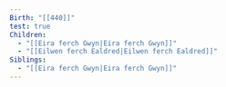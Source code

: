 ```yaml
---
Birth: "[[440]]"
test: true
Children:
  - "[[Eira ferch Gwyn|Eira ferch Gwyn]]"
  - "[[Eilwen ferch Ealdred|Eilwen ferch Ealdred]]"
Siblings:
  - "[[Eira ferch Gwyn|Eira ferch Gwyn]]"
---
```

<div style="width:100%; height:700px;" id="tree"></div>

<script>
  document.onreadystatechange = function () {
     if (document.readyState == "complete") {
     	  let family = new FamilyTree(document.getElementById("tree"), {
            nodeBinding: {
                field_0: "name"
            },
            nodes:  [{"id":0,"name":"Seren ferch Arianwen","gender":"female","fid":11},{"id":1,"name":"Maelona ferch Eilwen","gender":"female"},{"id":2,"name":"Madoc ap Gwilym","gender":"male","fid":4},{"id":3,"name":"Llywelyn ap Emrys","gender":"female","fid":7},{"id":4,"name":"Gwilym ap Cynric","gender":"male"},{"id":5,"name":"Gwenhwyfar ferch Eira","gender":"female","fid":7},{"id":6,"name":"Geraint ap Gwilym","gender":"male"},{"id":7,"name":"Emrys ap Bran","gender":"male"},{"id":8,"name":"Elowen ferch Branwen","gender":"female"},{"id":9,"name":"Cynric ap Gwilym","gender":"male"},{"id":10,"name":"Branwen of Boudica","gender":"female"},{"id":11,"name":"Bran ap Cynric","gender":"male","mid":10,"fid":9}]
		})
	}
}
</script>